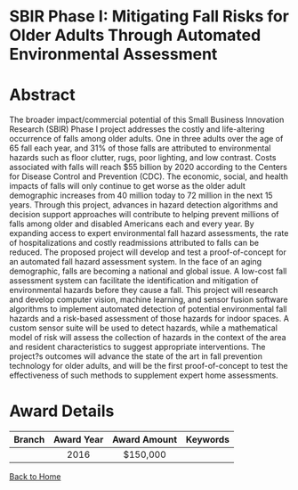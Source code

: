 
SBIR Phase I: Mitigating Fall Risks for Older Adults Through Automated Environmental Assessment
===============================================================================================

# Abstract


The broader impact/commercial potential of this Small Business Innovation Research (SBIR) Phase I project addresses the costly and life-altering occurrence of falls among older adults. One in three adults over the age of 65 fall each year, and 31% of those falls are attributed to environmental hazards such as floor clutter, rugs, poor lighting, and low contrast. Costs associated with falls will reach $55 billion by 2020 according to the Centers for Disease Control and Prevention (CDC). The economic, social, and health impacts of falls will only continue to get worse as the older adult demographic increases from 40 million today to 72 million in the next 15 years. Through this project, advances in hazard detection algorithms and decision support approaches will contribute to helping prevent millions of falls among older and disabled Americans each and every year. By expanding access to expert environmental fall hazard assessments, the rate of hospitalizations and costly readmissions attributed to falls can be reduced. The proposed project will develop and test a proof-of-concept for an automated fall hazard assessment system. In the face of an aging demographic, falls are becoming a national and global issue. A low-cost fall assessment system can facilitate the identification and mitigation of environmental hazards before they cause a fall. This project will research and develop computer vision, machine learning, and sensor fusion software algorithms to implement automated detection of potential environmental fall hazards and a risk-based assessment of those hazards for indoor spaces. A custom sensor suite will be used to detect hazards, while a mathematical model of risk will assess the collection of hazards in the context of the area and resident characteristics to suggest appropriate interventions. The project?s outcomes will advance the state of the art in fall prevention technology for older adults, and will be the first proof-of-concept to test the effectiveness of such methods to supplement expert home assessments.  

# Award Details

|Branch|Award Year|Award Amount|Keywords|
| :---: | :---: | :---: | :---: |
||2016|$150,000||
  
  


[Back to Home](https://github.com/chrischow/dod_sbir_awards#210)